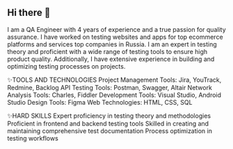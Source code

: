 ## Hi there 👋

I am a QA Engineer with 4 years of experience and a true passion for quality assurance. 
I have worked on testing websites and apps for top ecommerce platforms and services top companies in Russia. 
I am an expert in testing theory and proficient with a wide range of testing tools to ensure high product quality. 
Additionally, I have extensive experience in building and optimizing testing processes on projects.

✨TOOLS AND TECHNOLOGIES
Project Management Tools:
Jira, YouTrack, Redmine, Backlog
API Testing Tools:
Postman, Swagger, Altair
Network Analysis Tools:
Charles, Fiddler
Development Tools:
Visual Studio, Android Studio
Design Tools:
Figma
Web Technologies:
HTML, CSS, SQL

✨HARD SKILLS
Expert proficiency in testing theory and methodologies
Proficient in frontend and backend testing tools
Skilled in creating and maintaining comprehensive test documentation
Process optimization in testing workflows


<!--
**NatS-QA/NatS-QA** is a ✨ _special_ ✨ repository because its `README.md` (this file) appears on your GitHub profile.

Here are some ideas to get you started:

- 🔭 I’m currently working on ...
- 🌱 I’m currently learning ...
- 👯 I’m looking to collaborate on ...
- 🤔 I’m looking for help with ...
- 💬 Ask me about ...
- 📫 How to reach me: ...
- 😄 Pronouns: ...
- ⚡ Fun fact: ...
-->
